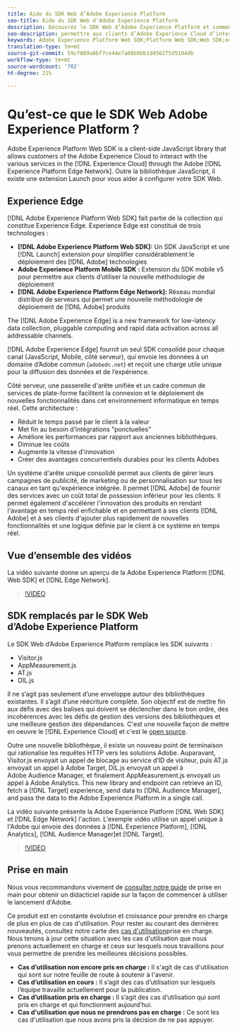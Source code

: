 ```yaml
---
title: Aide du SDK Web d’Adobe Experience Platform
seo-title: Aide du SDK Web d’Adobe Experience Platform
description: Découvrez le SDK Web d’Adobe Experience Platform et comment l’utiliser.
seo-description: permettre aux clients d’Adobe Experience Cloud d’interagir avec les différents services dans Experience Cloud 
keywords: Adobe Experience Platform Web SDK;Platform Web SDK;Web SDK;edge;Visitor.js;AppMeasurement.js;AT.js;DIL.js;web sdk;SDK;web SDK;Launch;launch
translation-type: tm+mt
source-git-commit: 59cf089a8bf7ce44e7a08b0bb1d4562f5d5104db
workflow-type: tm+mt
source-wordcount: '702'
ht-degree: 21%

---
```



# Qu’est-ce que le SDK Web Adobe Experience Platform ?

Adobe Experience Platform Web SDK is a client-side JavaScript library that allows customers of the Adobe Experience Cloud to interact with the various services in the [!DNL Experience Cloud] through the Adobe [!DNL Experience Platform Edge Network]. Outre la bibliothèque JavaScript, il existe une extension [](https://docs.adobe.com/content/help/fr-FR/launch/using/extensions-ref/adobe-extension/aep-extension/overview.html) Launch pour vous aider à configurer votre SDK Web.

## Experience Edge

[!DNL Adobe Experience Platform Web SDK] fait partie de la collection qui constitue Experience Edge. Experience Edge est constitué de trois technologies :

* **[!DNL Adobe Experience Platform Web SDK]:** Un SDK JavaScript et une [!DNL Launch] extension pour simplifier considérablement le déploiement des [!DNL Adobe] technologies
* **Adobe Experience Platform Mobile SDK :** Extension du SDK mobile v5 pour permettre aux clients d’utiliser la nouvelle méthodologie de déploiement
* **[!DNL Adobe Experience Platform Edge Network]:** Réseau mondial distribué de serveurs qui permet une nouvelle méthodologie de déploiement de [!DNL Adobe] produits

The [!DNL Adobe Experience Edge] is a new framework for low-latency data collection, pluggable computing and rapid data activation across all addressable channels.

[!DNL Adobe Experience Edge] fournit un seul SDK consolidé pour chaque canal (JavaScript, Mobile, côté serveur), qui envoie les données à un domaine d’Adobe commun (`adobedc.net`) et reçoit une charge utile unique pour la diffusion des données et de l’expérience.

Côté serveur, une passerelle d&#39;arête unifiée et un cadre commun de services de plate-forme facilitent la connexion et le déploiement de nouvelles fonctionnalités dans cet environnement informatique en temps réel.  Cette architecture :

* Réduit le temps passé par le client à la valeur
* Met fin au besoin d’intégrations &quot;ponctuelles&quot;
* Améliore les performances par rapport aux anciennes bibliothèques.
* Diminue les coûts
* Augmente la vitesse d&#39;innovation
* Créer des avantages concurrentiels durables pour les clients Adobes

Un système d&#39;arête unique consolidé permet aux clients de gérer leurs campagnes de publicité, de marketing ou de personnalisation sur tous les canaux en tant qu&#39;expérience intégrée.  Il permet [!DNL Adobe] de fournir des services avec un coût total de possession inférieur pour les clients.  Il permet également d&#39;accélérer l&#39;innovation des produits en rendant l&#39;avantage en temps réel enfichable et en permettant à ses clients [!DNL Adobe] et à ses clients d&#39;ajouter plus rapidement de nouvelles fonctionnalités et une logique définie par le client à ce système en temps réel.

## Vue d’ensemble des vidéos

La vidéo suivante donne un aperçu de la Adobe Experience Platform [!DNL Web SDK] et [!DNL Edge Network].

>[!VIDEO](https://video.tv.adobe.com/v/34141?quality=12&learn=on)

## SDK remplacés par le SDK Web d’Adobe Experience Platform

Le SDK Web d’Adobe Experience Platform remplace les SDK suivants :

* Visitor.js
* AppMeasurement.js
* AT.js
* DIL.js

Il ne s’agit pas seulement d’une enveloppe autour des bibliothèques existantes. Il s’agit d’une réécriture complète. Son objectif est de mettre fin aux défis avec des balises qui doivent se déclencher dans le bon ordre, des incohérences avec les défis de gestion des versions des bibliothèques et une meilleure gestion des dépendances. C&#39;est une nouvelle façon de mettre en oeuvre le [!DNL Experience Cloud] et c&#39;est le [open source](https://github.com/adobe/alloy).

Outre une nouvelle bibliothèque, il existe un nouveau point de terminaison qui rationalise les requêtes HTTP vers les solutions Adobe. Auparavant, Visitor.js envoyait un appel de blocage au service d’ID de visiteur, puis AT.js envoyait un appel à Adobe Target, DIL.js envoyait un appel à Adobe Audience Manager, et finalement AppMeasurement.js envoyait un appel à Adobe Analytics. This new library and endpoint can retrieve an ID, fetch a [!DNL Target] experience, send data to [!DNL Audience Manager], and pass the data to the Adobe Experience Platform in a single call.

La vidéo suivante présente la Adobe Experience Platform [!DNL Web SDK] et [!DNL Edge Network] l&#39;action. L&#39;exemple vidéo utilise un appel unique à l&#39;Adobe qui envoie des données à [!DNL Experience Platform], [!DNL Analytics], [!DNL Audience Manager]et [!DNL Target].

>[!VIDEO](https://video.tv.adobe.com/v/34148?quality=12&learn=on)

## Prise en main

Nous vous recommandons vivement de [consulter notre guide](getting-started/quick-start-with-launch.md) de prise en main pour obtenir un didacticiel rapide sur la façon de commencer à utiliser le lancement d&#39;Adobe.

Ce produit est en constante évolution et croissance pour prendre en charge de plus en plus de cas d&#39;utilisation. Pour rester au courant des dernières nouveautés, consultez notre carte des [cas d&#39;utilisation](https://github.com/adobe/alloy/projects/5)prise en charge. Nous tenons à jour cette situation avec les cas d&#39;utilisation que nous prenons actuellement en charge et ceux sur lesquels nous travaillons pour vous permettre de prendre les meilleures décisions possibles.

* **Cas d’utilisation non encore pris en charge :** Il s&#39;agit de cas d&#39;utilisation qui sont sur notre feuille de route à soutenir à l&#39;avenir.
* **Cas d’utilisation en cours :** Il s’agit des cas d’utilisation sur lesquels l’équipe travaille actuellement pour la publication.
* **Cas d’utilisation pris en charge :** Il s’agit des cas d’utilisation qui sont pris en charge et qui fonctionnent aujourd’hui.
* **Cas d&#39;utilisation que nous ne prendrons pas en charge :** Ce sont les cas d&#39;utilisation que nous avons pris la décision de ne pas appuyer.
